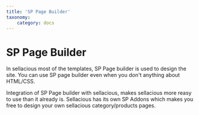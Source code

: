 ```yaml
---
title: 'SP Page Builder'
taxonomy:
    category: docs
---
```


# SP Page Builder

In sellacious most of the templates, SP Page builder is used to design the site. You can use SP page builder even when you don't anything about HTML/CSS.  

Integration of SP Page builder with sellacious, makes sellacious more reasy to use than it already is. Sellacious has its own SP Addons which makes you free to design your own sellacious category/products pages.